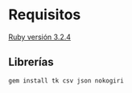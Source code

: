 # Requisitos
[Ruby versión 3.2.4](https://www.ruby-lang.org/es/downloads/)

## Librerías
```cmd
gem install tk csv json nokogiri
```
